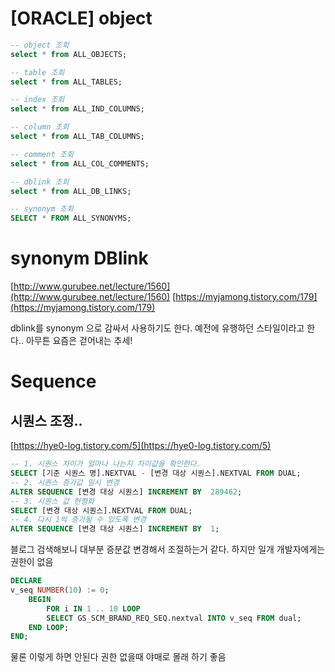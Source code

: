 
# [ORACLE] object

```sql 
-- object 조회
select * from ALL_OBJECTS;
```

```sql 
-- table 조회
select * from ALL_TABLES;
```

```sql 
-- index 조회
select * from ALL_IND_COLUMNS;
```

```sql 
-- column 조회
select * from ALL_TAB_COLUMNS;
```

```sql 
-- comment 조회
select * from ALL_COL_COMMENTS;
```

```sql 
-- dblink 조회
select * from ALL_DB_LINKS;
```

```sql 
-- synonym 조회
SELECT * FROM ALL_SYNONYMS;
```

# synonym DBlink

[http://www.gurubee.net/lecture/1560](http://www.gurubee.net/lecture/1560)
[https://myjamong.tistory.com/179](https://myjamong.tistory.com/179)

dblink를 synonym 으로 감싸서 사용하기도 한다. 예전에 유행하던 스타일이라고 한다.. 아무튼 요즘은 걷어내는 추세!

# Sequence
## 시퀀스 조정..

[https://hye0-log.tistory.com/5](https://hye0-log.tistory.com/5)
```sql
-- 1. 시퀀스 차이가 얼마나 나는지 차이값을 확인한다.  
SELECT [기준 시퀀스 명].NEXTVAL - [변경 대상 시퀀스].NEXTVAL FROM DUAL; 
-- 2. 시퀀스 증가값 일시 변경  
ALTER SEQUENCE [변경 대상 시퀀스] INCREMENT BY  289462; 
-- 3. 시퀀스 값 현행화  
SELECT [변경 대상 시퀀스].NEXTVAL FROM DUAL; 
-- 4. 다시 1씩 증가될 수 있도록 변경  
ALTER SEQUENCE [변경 대상 시퀀스] INCREMENT BY  1;
```
블로그 검색해보니 대부분 증분값 변경해서 조절하는거 같다.
하지만 일개 개발자에게는 권한이 없음
```sql
DECLARE
v_seq NUMBER(10) := 0;
	BEGIN
		FOR i IN 1 .. 10 LOOP
		SELECT GS_SCM_BRAND_REQ_SEQ.nextval INTO v_seq FROM dual;
	END LOOP;
END;
```
물론 이렇게 하면 안된다 권한 없을때 야매로 몰래 하기 좋음





<!--stackedit_data:
eyJoaXN0b3J5IjpbLTQ2NjYwMzI3MSwtOTY3MTIxODEsMTQ3NT
AxMzkyMCwtMTQzMDMyNDQ0OCwtMTkwOTgxNDk1NywyMDgxNDcz
MzU5XX0=
-->